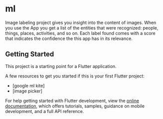 # ml

Image labeling project gives you insight into the content of images. When you use the App you get a list of the entities that were recognized: people, things, places, activities, and so on. Each label found comes with a score that indicates the confidence the this app has in its relevance.

## Getting Started

This project is a starting point for a Flutter application.

A few resources to get you started if this is your first Flutter project:

- [google ml kite]
- [image picker]

For help getting started with Flutter development, view the
[online documentation](https://docs.flutter.dev/), which offers tutorials,
samples, guidance on mobile development, and a full API reference.
